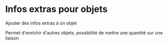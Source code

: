 # Infos extras pour objets
Ajouter des infos extras à un objet

Permet d'enrichir d'autres objets, possibilité de mettre une quantité sur une liaison
